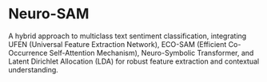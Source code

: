 # Neuro-SAM
A hybrid approach to multiclass text sentiment classification, integrating UFEN (Universal Feature Extraction Network), ECO-SAM (Efficient Co-Occurrence Self-Attention Mechanism), Neuro-Symbolic Transformer, and Latent Dirichlet Allocation (LDA) for robust feature extraction and contextual understanding.
